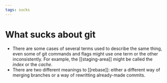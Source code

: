 ```yaml
---
tags: sucks
---
```


# What sucks about git
* There are some cases of several terms used to describe the same thing, even some of git commands and flags might use one term or the other inconsistently. For example, the [[staging-area]] might be called the *index* or the *cache*.
* There are two different meanings to [[rebase]]: either a different way of merging branches or a way of rewritting already-made commits.
